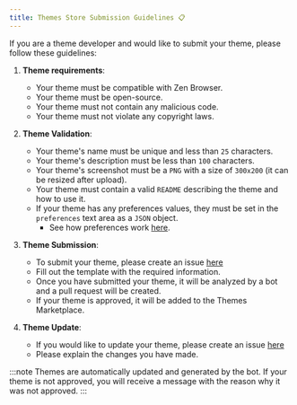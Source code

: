 ```yaml
---
title: Themes Store Submission Guidelines 📋
---
```


If you are a theme developer and would like to submit your theme, please follow these guidelines:

1. **Theme requirements**:
    - Your theme must be compatible with Zen Browser.
    - Your theme must be open-source.
    - Your theme must not contain any malicious code.
    - Your theme must not violate any copyright laws.

2. **Theme Validation**:
    - Your theme's name must be unique and less than `25` characters.
    - Your theme's description must be less than `100` characters.
    - Your theme's screenshot must be a `PNG` with a size of `300x200` (it can be resized after upload).
    - Your theme must contain a valid `README` describing the theme and how to use it.
    - If your theme has any preferences values, they must be set in the `preferences` text area as a `JSON` object.
      - See how preferences work [here](themes-store/themes-marketplace-preferences.md).

3. **Theme Submission**:
    - To submit your theme, please create an issue [here](https://github.com/zen-browser/theme-store/issues/new?assignees=&labels=new-theme&projects=&template=create-theme.yml&title=%5Bcreate-theme%5D%3A+)
    - Fill out the template with the required information.
    - Once you have submitted your theme, it will be analyzed by a bot and a pull request will be created.
    - If your theme is approved, it will be added to the Themes Marketplace.

4. **Theme Update**:
    - If you would like to update your theme, please create an issue [here](https://github.com/zen-browser/theme-store/issues/new)
    - Please explain the changes you have made.

:::note
Themes are automatically updated and generated by the bot. If your theme is not approved, you will receive a message with the reason why it was not approved.
:::